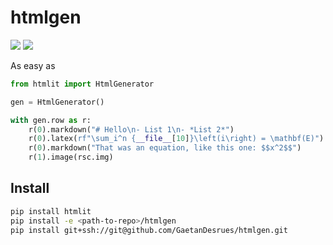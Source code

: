 # htmlgen

![](rsc/ex.png)
![](rsc/ex2.png)

As easy as 
```python
from htmlit import HtmlGenerator

gen = HtmlGenerator()

with gen.row as r:
    r(0).markdown("# Hello\n- List 1\n- *List 2*")
    r(0).latex(rf"\sum_i^n {__file__[10]}\left(i\right) = \mathbf(E)")
    r(0).markdown("That was an equation, like this one: $$x^2$$")
    r(1).image(rsc.img)
```



## Install
```bash
pip install htmlit
pip install -e <path-to-repo>/htmlgen
pip install git+ssh://git@github.com/GaetanDesrues/htmlgen.git
```
